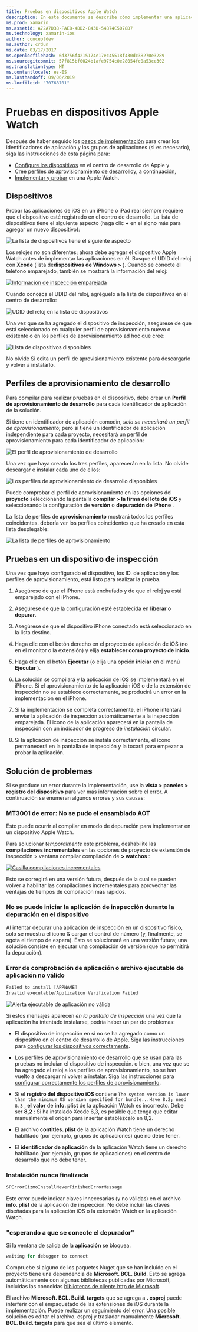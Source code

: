 ```yaml
---
title: Pruebas en dispositivos Apple Watch
description: En este documento se describe cómo implementar una aplicación de watchos compilada con Xamarin para realizar pruebas en un Apple Watch real. Se describen los dispositivos, el aprovisionamiento de perfiles, las pruebas y se proporcionan algunas sugerencias para la solución de problemas.
ms.prod: xamarin
ms.assetid: A72A7D38-FAE8-4DD2-843D-54B74C5078D7
ms.technology: xamarin-ios
author: conceptdev
ms.author: crdun
ms.date: 03/17/2017
ms.openlocfilehash: 6d3756f4215174e17ec45518f430dc38270e3289
ms.sourcegitcommit: 57f815bf0024b1afe9754c0e28054fc0a53ce302
ms.translationtype: MT
ms.contentlocale: es-ES
ms.lasthandoff: 09/06/2019
ms.locfileid: "70768701"
---
```

# <a name="testing-on-apple-watch-devices"></a>Pruebas en dispositivos Apple Watch

Después de haber seguido los [pasos de implementación](~/ios/watchos/deploy-test/index.md) para crear los identificadores de aplicación y los grupos de aplicaciones (si es necesario), siga las instrucciones de esta página para:

- [Configure los dispositivos](#devices) en el centro de desarrollo de Apple y
- [Cree perfiles de aprovisionamiento de desarrollo](#profiles)y, a continuación,
- [Implementar y probar](#testing) en una Apple Watch.

<a name="devices" />

## <a name="devices"></a>Dispositivos

Probar las aplicaciones de iOS en un iPhone o iPad real siempre requiere que el dispositivo esté registrado en el centro de desarrollo. La lista de dispositivos tiene el siguiente aspecto (haga clic **+** en el signo más para agregar un nuevo dispositivo):

![](device-images/devices-sml.png "La lista de dispositivos tiene el siguiente aspecto")

Los relojes no son diferentes; ahora debe agregar el dispositivo Apple Watch antes de implementar las aplicaciones en él. Busque el UDID del reloj con **Xcode** (lista de**dispositivos de Windows >** ). Cuando se conecte el teléfono emparejado, también se mostrará la información del reloj:

[![](device-images/xcode-devices-sml.png "Información de inspección emparejada")](device-images/xcode-devices.png#lightbox)

Cuando conozca el UDID del reloj, agréguelo a la lista de dispositivos en el centro de desarrollo:

![](device-images/devices-watch-sml.png "UDID del reloj en la lista de dispositivos")

Una vez que se ha agregado el dispositivo de inspección, asegúrese de que está seleccionado en cualquier perfil de aprovisionamiento nuevo o existente o en los perfiles de aprovisionamiento ad hoc que cree:

![](device-images/devices-provisioning.png "Lista de dispositivos disponibles")

No olvide Si edita un perfil de aprovisionamiento existente para descargarlo y volver a instalarlo.

<a name="profiles" />

## <a name="development-provisioning-profiles"></a>Perfiles de aprovisionamiento de desarrollo

Para compilar para realizar pruebas en el dispositivo, debe crear un **Perfil de aprovisionamiento de desarrollo** para cada identificador de aplicación de la solución.

Si tiene un identificador de aplicación comodín, *solo se necesitará un perfil de aprovisionamiento*; pero si tiene un identificador de aplicación independiente para cada proyecto, necesitará un perfil de aprovisionamiento para cada identificador de aplicación:

![](device-images/provisioningprofile-development.png "El perfil de aprovisionamiento de desarrollo")

Una vez que haya creado los tres perfiles, aparecerán en la lista. No olvide descargar e instalar cada uno de ellos:

![](device-images/provisioningprofiles.png "Los perfiles de aprovisionamiento de desarrollo disponibles")

Puede comprobar el perfil de aprovisionamiento en las opciones del **proyecto** seleccionando la pantalla **compilar > la firma del lote de iOS** y seleccionando la configuración de **versión** o **depuración de iPhone** .

La lista de perfiles de **aprovisionamiento** mostrará todos los perfiles coincidentes. debería ver los perfiles coincidentes que ha creado en esta lista desplegable:

![](device-images/options-selectprofile.png "La lista de perfiles de aprovisionamiento")

<a name="testing" />

## <a name="testing-on-a-watch-device"></a>Pruebas en un dispositivo de inspección

Una vez que haya configurado el dispositivo, los ID. de aplicación y los perfiles de aprovisionamiento, está listo para realizar la prueba.

1. Asegúrese de que el iPhone está enchufado y de que el reloj ya está emparejado con el iPhone.

2. Asegúrese de que la configuración esté establecida en **liberar** o **depurar**.

3. Asegúrese de que el dispositivo iPhone conectado está seleccionado en la lista destino.

4. Haga clic con el botón derecho en el proyecto de aplicación de iOS (no en el monitor o la extensión) y elija **establecer como proyecto de inicio**.

5. Haga clic en el botón **Ejecutar** (o elija una opción **iniciar** en el menú **Ejecutar** ).

6. La solución se compilará y la aplicación de iOS se implementará en el iPhone.
  Si el aprovisionamiento de la aplicación iOS o de la extensión de inspección no se establece correctamente, se producirá un error en la implementación en el iPhone.

7. Si la implementación se completa correctamente, el iPhone intentará enviar la aplicación de inspección automáticamente a la inspección emparejada. El icono de la aplicación aparecerá en la pantalla de inspección con un indicador de progreso de *instalación* circular.

8. Si la aplicación de inspección se instala correctamente, el icono permanecerá en la pantalla de inspección y la tocará para empezar a probar la aplicación.

## <a name="troubleshooting"></a>Solución de problemas

Si se produce un error durante la implementación, use la **vista > paneles > registro del dispositivo** para ver más información sobre el error. A continuación se enumeran algunos errores y sus causas:

### <a name="error-mt3001-could-not-aot-the-assembly"></a>MT3001 de error: No se pudo el ensamblado AOT

Esto puede ocurrir al compilar en modo de depuración para implementar en un dispositivo Apple Watch.

Para solucionar *temporalmente* este problema, deshabilite las **compilaciones incrementales** en las opciones de proyecto de extensión de inspección > ventana compilar compilación de **> watchos** :

[![](device-images/disable-incremental-sml.png "Casilla compilaciones incrementales")](device-images/disable-incremental.png#lightbox)

Esto se corregirá en una versión futura, después de la cual se pueden volver a habilitar las compilaciones incrementales para aprovechar las ventajas de tiempos de compilación más rápidos.

### <a name="watch-app-fails-to-start-while-debugging-on-device"></a>No se puede iniciar la aplicación de inspección durante la depuración en el dispositivo

Al intentar depurar una aplicación de inspección en un dispositivo físico, solo se muestra el icono & cargar el control de número (y, finalmente, se agota el tiempo de espera). Esto se solucionará en una versión futura; una solución consiste en ejecutar una compilación de versión (que no permitirá la depuración).

### <a name="invalid-application-executable-or-application-verification-failed"></a>Error de comprobación de aplicación o archivo ejecutable de aplicación no válido

```csharp
Failed to install [APPNAME]
Invalid executable/Application Verification Failed
```

![](device-images/invalid-application-executable.png "Alerta ejecutable de aplicación no válida")

Si estos mensajes aparecen *en la pantalla de inspección* una vez que la aplicación ha intentado instalarse, podría haber un par de problemas:

- El dispositivo de inspección en sí no se ha agregado como un dispositivo en el centro de desarrollo de Apple. Siga las instrucciones para [configurar los dispositivos correctamente](#devices).

- Los perfiles de aprovisionamiento de desarrollo que se usan para las pruebas no incluían el dispositivo de inspección. o bien, una vez que se ha agregado el reloj a los perfiles de aprovisionamiento, no se han vuelto a descargar ni volver a instalar. Siga las instrucciones para [configurar correctamente los perfiles de aprovisionamiento](#profiles).

- Si el **registro del dispositivo iOS** contiene `The system version is lower than the minimum OS version specified for bundle...Have 8.2; need 8.3` , **el valor** de **info. plist** de la aplicación Watch es incorrecto.
  Debe ser **8,2** : Si ha instalado Xcode 6,3, es posible que tenga que editar manualmente el origen para insertar establézcalo en 8,2.

- El archivo **contitles. plist** de la aplicación Watch tiene un derecho habilitado (por ejemplo, grupos de aplicaciones) que no debe tener.

- El **identificador de aplicación** de la aplicación Watch tiene un derecho habilitado (por ejemplo, grupos de aplicaciones) en el centro de desarrollo que no debe tener.

### <a name="install-never-finished"></a>Instalación nunca finalizada

```csharp
SPErrorGizmoInstallNeverFinishedErrorMessage
```

Este error puede indicar claves innecesarias (y no válidas) en el archivo **info. plist** de la aplicación de inspección. No debe incluir las claves diseñadas para la aplicación iOS o la extensión Watch en la aplicación Watch.

<!--eg. NSLocationAlwaysUsageDescription -->

### <a name="waiting-for-debugger-to-connect"></a>"esperando a que se conecte el depurador"

Si la ventana de salida de la **aplicación** se bloquea.

```csharp
waiting for debugger to connect
```

Compruebe si alguno de los paquetes Nuget que se han incluido en el proyecto tiene una dependencia de **Microsoft. BCL. Build**. Esto se agrega automáticamente con algunas bibliotecas publicadas por Microsoft, incluidas las conocidas [bibliotecas de cliente http de Microsoft](https://www.nuget.org/packages/Microsoft.Net.Http/).

El archivo **Microsoft. BCL. Build. targets** que se agrega a **. csproj** puede interferir con el empaquetado de las extensiones de iOS durante la implementación. Puede realizar un seguimiento del [error](https://bugzilla.xamarin.com/show_bug.cgi?id=29912).
Una posible solución es editar el archivo. csproj y trasladar manualmente **Microsoft. BCL. Build. targets** para que sea el último elemento.
